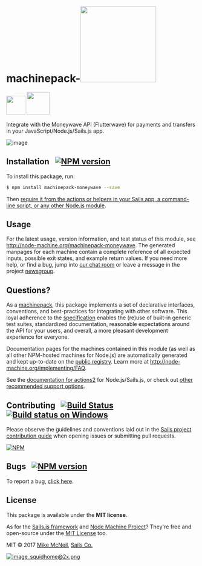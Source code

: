 <h1>machinepack-<a title="Payments and transfers with Node.js/Sails.js and Moneywave/Flutterwave" href="https://moneywave.flutterwave.com/"><img width="200" src="https://moneywave.flutterwave.com/logo/logoMobile.png" /></a></h1>

<a href="https://sailsjs.com"><img width="50" src="https://camo.githubusercontent.com/9e49073459ed4e0e2687b80eaf515d87b0da4a6b/687474703a2f2f62616c64657264617368792e6769746875622e696f2f7361696c732f696d616765732f6c6f676f2e706e67" /></a>&nbsp;<a href="http://nodejs.org"><img width="60" src="https://user-images.githubusercontent.com/618009/28782759-c62f8f20-75d3-11e7-8a83-32fb52178416.png" /></a>

Integrate with the Moneywave API (Flutterwave) for payments and transfers in your JavaScript/Node.js/Sails.js app.

![image](https://user-images.githubusercontent.com/618009/28782408-a1de47d4-75d2-11e7-9012-54819114adb1.png)

## Installation &nbsp; [![NPM version](https://badge.fury.io/js/machinepack-moneywave.svg)](http://badge.fury.io/js/machinepack-moneywave)

To install this package, run:

```bash
$ npm install machinepack-moneywave --save
```

Then [require it from the actions or helpers in your Sails app, a command-line script, or any other Node.js module](http://node-machine.org/machinepack-moneywave).

## Usage

For the latest usage, version information, and test status of this module, see <a href="http://node-machine.org/machinepack-moneywave" title="Send an HTTP request. (for node.js/sails.js)">http://node-machine.org/machinepack-moneywave</a>.  The generated manpages for each machine contain a complete reference of all expected inputs, possible exit states, and example return values.  If you need more help, or find a bug, jump into [our chat room](https://gitter.im/balderdashy/sails) or leave a message in the project [newsgroup](https://groups.google.com/forum/?hl=en#!forum/sailsjs).


## Questions?

As a [machinepack](http://node-machine.org/machinepacks), this package implements a set of declarative interfaces, conventions, and best-practices for integrating with other software.  This loyal adherence to the [specification](http://node-machine.org/spec) enables the (re)use of built-in generic test suites, standardized documentation, reasonable expectations around the API for your users, and overall, a more pleasant development experience for everyone.

Documentation pages for the machines contained in this module (as well as all other NPM-hosted machines for Node.js) are automatically generated and kept up-to-date on the <a href="http://node-machine.org" title="Public machine registry for Node.js">public registry</a>.
Learn more at <a href="http://node-machine.org/implementing/FAQ" title="Machine Project FAQ (for implementors)">http://node-machine.org/implementing/FAQ</a>.

See the [documentation for actions2](http://sailsjs.com/documentation/concepts/actions-and-controllers) for Node.js/Sails.js, or check out [other recommended support options](http://sailsjs.com/support).


## Contributing &nbsp; [![Build Status](https://travis-ci.org/sailshq/machinepack-moneywave.svg?branch=master)](https://travis-ci.org/sailshq/machinepack-moneywave) &nbsp; [![Build status on Windows](https://ci.appveyor.com/api/projects/status/u0i1o62tsw6ymbjd/branch/master?svg=true)](https://ci.appveyor.com/project/mikermcneil/machinepack-moneywave/branch/master)

Please observe the guidelines and conventions laid out in the [Sails project contribution guide](http://sailsjs.com/documentation/contributing) when opening issues or submitting pull requests.

[![NPM](https://nodei.co/npm/machinepack-moneywave.png?downloads=true)](http://npmjs.com/package/machinepack-moneywave)


## Bugs &nbsp; [![NPM version](https://badge.fury.io/js/machinepack-moneywave.svg)](http://npmjs.com/package/machinepack-moneywave)

To report a bug, [click here](http://sailsjs.com/bugs).


## License

This package is available under the **MIT license**.

As for the [Sails.js framework](http://sailsjs.com) and [Node Machine Project](http://node-machine.org)?  They're free and open-source under the [MIT License](http://sailsjs.com/license) too.


MIT &copy; 2017 [Mike McNeil](http://twitter.com/mikermcneil), [Sails Co.](https://sailsjs.com/about)


[![image_squidhome@2x.png](http://i.imgur.com/RIvu9.png)](https://sailsjs.com)

